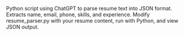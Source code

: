 Python script using ChatGPT to parse resume text into JSON format. Extracts name, email, phone, skills, and experience. Modify resume_parser.py with your resume content, run with Python, and view JSON output.
